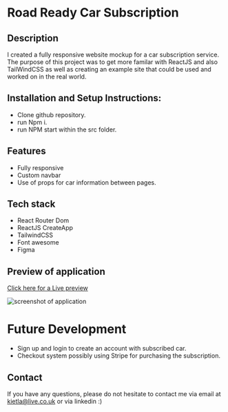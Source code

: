 # Road Ready Car Subscription

## Description

I created a fully responsive website mockup for a car subscription service. The purpose of this project was to get more familar with ReactJS and also TailWindCSS as well as creating an example site that could be used and worked on in the real world.

## Installation and Setup Instructions:

- Clone github repository.
- run Npm i.
- run NPM start within the src folder.

## Features

- Fully responsive
- Custom navbar
- Use of props for car information between pages.

## Tech stack

- React Router Dom
- ReactJS CreateApp
- TailwindCSS
- Font awesome
- Figma

## Preview of application
[Click here for a Live preview](https://www.roadready.vinhkietla.co.uk/)

![screenshot of application](./public/assets/screenshotofsite.png)

# Future Development

- Sign up and login to create an account with subscribed car.
- Checkout system possibly using Stripe for purchasing the subscription.

## Contact

If you have any questions, please do not hesitate to contact me via email at kietla@live.co.uk or via linkedin :)
